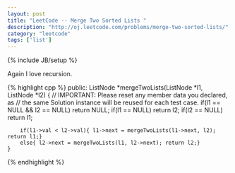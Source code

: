 ```yaml
---
layout: post
title: "LeetCode -- Merge Two Sorted Lists "
description: "http://oj.leetcode.com/problems/merge-two-sorted-lists/"
category: "leetcode"
tags: ['list']
---
```

{% include JB/setup %}

Again I love recursion.

{% highlight cpp %}
public:
    ListNode *mergeTwoLists(ListNode *l1, ListNode *l2) {
        // IMPORTANT: Please reset any member data you declared, as
        // the same Solution instance will be reused for each test case.
        if(l1 == NULL && l2 == NULL) return NULL;
        if(l1 == NULL) return l2;
        if(l2 == NULL) return l1;
        
        if(l1->val < l2->val){ l1->next = mergeTwoLists(l1->next, l2); return l1;}
        else{ l2->next = mergeTwoLists(l1, l2->next); return l2;}
    }
{% endhighlight %}
